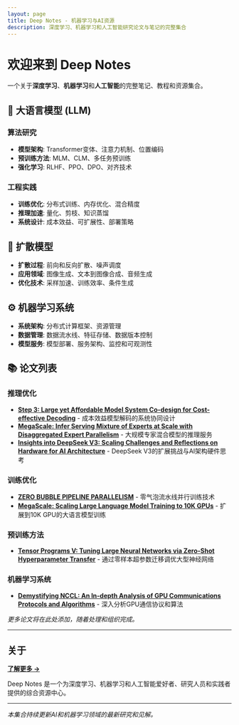 ```yaml
---
layout: page
title: Deep Notes - 机器学习与AI资源
description: 深度学习、机器学习和人工智能研究论文与笔记的完整集合
---
```


# 欢迎来到 Deep Notes

一个关于**深度学习**、**机器学习**和**人工智能**的完整笔记、教程和资源集合。

## 🤖 大语言模型 (LLM)

### 算法研究
- **模型架构**: Transformer变体、注意力机制、位置编码
- **预训练方法**: MLM、CLM、多任务预训练
- **强化学习**: RLHF、PPO、DPO、对齐技术

### 工程实践
- **训练优化**: 分布式训练、内存优化、混合精度
- **推理加速**: 量化、剪枝、知识蒸馏
- **系统设计**: 成本效益、可扩展性、部署策略

## 🎨 扩散模型

- **扩散过程**: 前向和反向扩散、噪声调度
- **应用领域**: 图像生成、文本到图像合成、音频生成
- **优化技术**: 采样加速、训练效率、条件生成

## ⚙️ 机器学习系统

- **系统架构**: 分布式计算框架、资源管理
- **数据管理**: 数据流水线、特征存储、数据版本控制
- **模型服务**: 模型部署、服务架构、监控和可观测性

## 📚 论文列表

### 推理优化
- **[Step 3: Large yet Affordable Model System Co-design for Cost-effective Decoding](/llm/engineering/inference/2025-07-Step-3-is-Large-yet-Affordable-Model-system-Co-design-for-Cost-effective-Decoding.html)** - 成本效益模型解码的系统协同设计
- **[MegaScale: Infer Serving Mixture of Experts at Scale with Disaggregated Expert Parallelism](/llm/engineering/inference/2025-07-MegaScale-Infer-Serving-Mixture-of-Experts-at-Scale-with-Disaggregated-Expert-Parallelism.html)** - 大规模专家混合模型的推理服务
- **[Insights into DeepSeek V3: Scaling Challenges and Reflections on Hardware for AI Architecture](/llm/engineering/inference/2025-05-Insights-into-DeepSeek-V3-Scaling-Challenges-and-Reflections-on-Hardware-for-AI-Architecture.html)** - DeepSeek V3的扩展挑战与AI架构硬件思考

### 训练优化
- **[ZERO BUBBLE PIPELINE PARALLELISM](/llm/engineering/train/2023-11-ZERO-BUBBLE-PIPELINE-PARALLELISM.html)** - 零气泡流水线并行训练技术
- **[MegaScale: Scaling Large Language Model Training to 10K GPUs](/llm/engineering/train/2024-02-MegaScale-Scaling-Large-Language-Model-Training-to.html)** - 扩展到10K GPU的大语言模型训练

### 预训练方法
- **[Tensor Programs V: Tuning Large Neural Networks via Zero-Shot Hyperparameter Transfer](/llm/algorithm/pretrain/Tensor-Programs-V-Tuning-Large-Neural-Networks-via-Zero-Shot-Hyperparameter-Transfer.html)** - 通过零样本超参数迁移调优大型神经网络

### 机器学习系统
- **[Demystifying NCCL: An In-depth Analysis of GPU Communications Protocols and Algorithms](/mlsys/2025-07-Demystifying-NCCL-An-In-depth-Analysis-of-GPU-Communications-Protocols-and-Algorithms.html)** - 深入分析GPU通信协议和算法

*更多论文将在此处添加，随着处理和组织完成。*

---

## 关于

**[了解更多 →](/about/)**

Deep Notes 是一个为深度学习、机器学习和人工智能爱好者、研究人员和实践者提供的综合资源中心。

---

*本集合持续更新AI和机器学习领域的最新研究和见解。*
